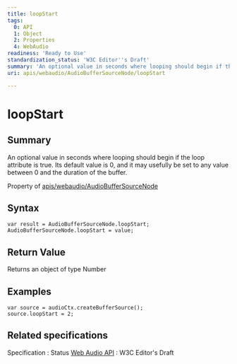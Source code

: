 ```yaml
---
title: loopStart
tags:
  0: API
  1: Object
  2: Properties
  4: WebAudio
readiness: 'Ready to Use'
standardization_status: 'W3C Editor''s Draft'
summary: 'An optional value in seconds where looping should begin if the loop attribute is true. Its default value is 0, and it may usefully be set to any value between 0 and the duration of the buffer.'
uri: apis/webaudio/AudioBufferSourceNode/loopStart

---
```

# loopStart

## Summary

An optional value in seconds where looping should begin if the loop attribute is true. Its default value is 0, and it may usefully be set to any value between 0 and the duration of the buffer.

<span data-meta="applies_to" data-type="key">Property of <span data-type="value">[apis/webaudio/AudioBufferSourceNode](/apis/webaudio/AudioBufferSourceNode)</span></span>

## Syntax

``` {.js}
var result = AudioBufferSourceNode.loopStart;
AudioBufferSourceNode.loopStart = value;
```

## Return Value

<span data-meta="return" data-type="key">Returns an object of type <span data-type="value">Number</span></span>

## Examples

``` {.js}
var source = audioCtx.createBufferSource();
source.loopStart = 2;
```

## Related specifications

Specification
:   Status
[Web Audio API](http://webaudio.github.io/web-audio-api/)
:   W3C Editor's Draft

